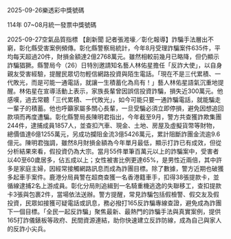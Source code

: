 
2025-09-26樂透彩中獎號碼

                                
114年 07~08月統一發票中獎號碼
                             
2025-09-27空氣品質指標
                              【創新聞 記者張溎壕／彰化報導】詐騙手法層出不窮，彰化縣受害案例頻傳。彰化縣警察局統計，今年8月受理詐騙案件635件，平均每天超過20件，財損金額達2億2768萬元。雖然相較前幾月已略降，但仍顯示詐騙猖獗。縣警局今（26）日特別邀請知名藝人林佑星擔任「反詐大使」，以自身親友受害經驗，提醒民眾切勿輕信網路投資與陌生電話。「現在不是三代累積、一代敗光，而是可能一通電話，就讓一生積蓄化為烏有！」藝人林佑星語氣沉重地提醒。林佑星在宣導活動上表示，家族長輩曾因誤信投資詐騙，損失近300萬元。他感嘆，過去常聽「三代累積、一代敗光」，如今可能只要一通詐騙電話，就能騙走一輩子的積蓄。他也呼籲家屬多關心長輩，一旦受騙必須立即停損，避免因想追回款項而再度遭騙。彰化縣警局長陳明君指出，今年截至9月，警方共查獲詐欺集團244件，逮捕成員1857人，並查扣汽車、現金、土地、房屋及虛擬貨幣等財物，總價值達6億1255萬元，另成功攔阻金流3億5426萬元，累計阻斷詐團金流逾9.6億元。陳明君強調，雖然8月財損金額為今年單月最低，顯示打詐已有成效，但從分析結果來看，假投資仍為大宗。當月55件單筆百萬元以上的詐騙案中，受害者以40至60歲居多，佔五成以上；女性被害比例更達65%，是男性近兩倍，其中許多是家庭主婦，因經常接觸網路訊息而成為詐團目標。除了數據，警方近期也破獲多起車手案件。鹿港分局員警在超商查獲一名香港籍車手，扣得38張提款卡，並循線逮捕2名上游成員。彰化分局則追緝到一名騎重機逃逸的失聯移工，查扣提款卡3張與包裹2件，當場依法送辦。警方提醒，常見詐騙包括假檢警、假交友及假投資，民眾如接獲可疑電話或訊息，務必撥打165反詐騙專線查證，避免成為詐團下一個目標。「全民一起反詐騙」聚焦最新、最熱門的詐騙手法與真實案例，提供165打詐儀錶板等政府、民間資源連結，助你快速建立反詐防線，成為自己與家人的反詐小尖兵。
